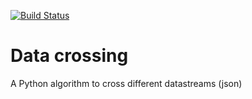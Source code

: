 [![Build Status](https://travis-ci.org/owuordickson/data-crossing.svg?branch=master)](https://travis-ci.org/owuordickson/data-crossing)

# Data crossing
A Python algorithm to cross different datastreams (json)
